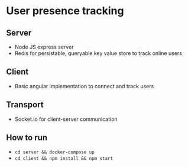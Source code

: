 # User presence tracking

## Server
 - Node JS express server
 - Redis for persistable, queryable key value store to track online users

## Client
 - Basic angular implementation to connect and track users

## Transport
 - Socket.io for client-server communication

## How to run
 - `cd server && docker-compose up`
 - `cd client && npm install && npm start`